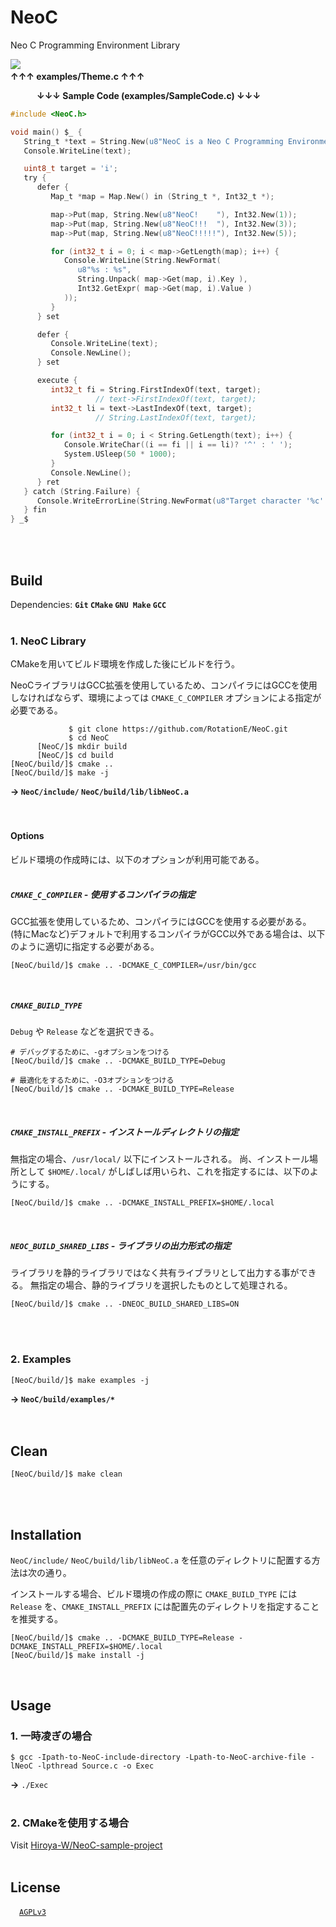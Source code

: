 # NeoC
Neo C Programming Environment Library

![](https://user-images.githubusercontent.com/85844095/125081210-b6ea7380-e100-11eb-9f34-0871e29de9cc.png)
&emsp;&emsp;&emsp;&emsp;&emsp;&emsp;&emsp;&emsp;&emsp;&emsp;&emsp;&emsp;&emsp;&emsp;&emsp;&emsp;&emsp;&emsp;&emsp;&emsp;&emsp;&emsp;&emsp;&emsp;&emsp;&emsp;&emsp;&emsp;&emsp;&emsp;&emsp;&emsp;&emsp;__↑↑↑ examples/Theme.c ↑↑↑__

&emsp;&emsp;&emsp;__↓↓↓ Sample Code (examples/SampleCode.c) ↓↓↓__
```C
#include <NeoC.h>

void main() $_ {
   String_t *text = String.New(u8"NeoC is a Neo C Programming Environment Library !");
   Console.WriteLine(text);

   uint8_t target = 'i';
   try {
      defer {
         Map_t *map = Map.New() in (String_t *, Int32_t *);

         map->Put(map, String.New(u8"NeoC!    "), Int32.New(1));
         map->Put(map, String.New(u8"NeoC!!!  "), Int32.New(3));
         map->Put(map, String.New(u8"NeoC!!!!!"), Int32.New(5));

         for (int32_t i = 0; i < map->GetLength(map); i++) {
            Console.WriteLine(String.NewFormat(
               u8"%s : %s",
               String.Unpack( map->Get(map, i).Key ),
               Int32.GetExpr( map->Get(map, i).Value )
            ));
         }
      } set

      defer {
         Console.WriteLine(text);
         Console.NewLine();
      } set

      execute {
         int32_t fi = String.FirstIndexOf(text, target);
                   // text->FirstIndexOf(text, target);
         int32_t li = text->LastIndexOf(text, target);
                   // String.LastIndexOf(text, target);

         for (int32_t i = 0; i < String.GetLength(text); i++) {
            Console.WriteChar((i == fi || i == li)? '^' : ' ');
            System.USleep(50 * 1000);
         }
         Console.NewLine();
      } ret
   } catch (String.Failure) {
      Console.WriteErrorLine(String.NewFormat(u8"Target character '%c' not found.", target));
   } fin
} _$
```
<br><br>

## Build
Dependencies: **`Git` `CMake` `GNU Make` `GCC`**
<br><br>

### 1. NeoC Library
CMakeを用いてビルド環境を作成した後にビルドを行う。

NeoCライブラリはGCC拡張を使用しているため、コンパイラにはGCCを使用しなければならず、環境によっては `CMAKE_C_COMPILER` オプションによる指定が必要である。
```fish
             $ git clone https://github.com/RotationE/NeoC.git
             $ cd NeoC
      [NeoC/]$ mkdir build
      [NeoC/]$ cd build
[NeoC/build/]$ cmake ..
[NeoC/build/]$ make -j
```
**→ `NeoC/include/` `NeoC/build/lib/libNeoC.a`**
<br><br><br>

#### Options
ビルド環境の作成時には、以下のオプションが利用可能である。
<br><br>

##### `CMAKE_C_COMPILER` - 使用するコンパイラの指定
GCC拡張を使用しているため、コンパイラにはGCCを使用する必要がある。
(特にMacなど)デフォルトで利用するコンパイラがGCC以外である場合は、以下のように適切に指定する必要がある。
```fish
[NeoC/build/]$ cmake .. -DCMAKE_C_COMPILER=/usr/bin/gcc
```
<br>

##### `CMAKE_BUILD_TYPE`
`Debug` や `Release` などを選択できる。
```fish
# デバッグするために、-gオプションをつける
[NeoC/build/]$ cmake .. -DCMAKE_BUILD_TYPE=Debug

# 最適化をするために、-O3オプションをつける
[NeoC/build/]$ cmake .. -DCMAKE_BUILD_TYPE=Release
```
<br>

##### `CMAKE_INSTALL_PREFIX` - インストールディレクトリの指定
無指定の場合、`/usr/local/` 以下にインストールされる。
尚、インストール場所として `$HOME/.local/` がしばしば用いられ、これを指定するには、以下のようにする。
```fish
[NeoC/build/]$ cmake .. -DCMAKE_INSTALL_PREFIX=$HOME/.local
```
<br>

##### `NEOC_BUILD_SHARED_LIBS` - ライブラリの出力形式の指定
ライブラリを静的ライブラリではなく共有ライブラリとして出力する事ができる。
無指定の場合、静的ライブラリを選択したものとして処理される。
```fish
[NeoC/build/]$ cmake .. -DNEOC_BUILD_SHARED_LIBS=ON
```
<br><br>

### 2. Examples
```fish
[NeoC/build/]$ make examples -j
```
**→ `NeoC/build/examples/*`**
<br><br><br>

## Clean
```fish
[NeoC/build/]$ make clean
```
<br><br>

## Installation
`NeoC/include/` `NeoC/build/lib/libNeoC.a` を任意のディレクトリに配置する方法は次の通り。

インストールする場合、ビルド環境の作成の際に `CMAKE_BUILD_TYPE` には `Release` を、`CMAKE_INSTALL_PREFIX` には配置先のディレクトリを指定することを推奨する。
```fish
[NeoC/build/]$ cmake .. -DCMAKE_BUILD_TYPE=Release -DCMAKE_INSTALL_PREFIX=$HOME/.local
[NeoC/build/]$ make install -j
```
<br>

## Usage
### 1. 一時凌ぎの場合
```fish
$ gcc -Ipath-to-NeoC-include-directory -Lpath-to-NeoC-archive-file -lNeoC -lpthread Source.c -o Exec
```
**→** `./Exec`
<br><br>

### 2. CMakeを使用する場合
Visit [Hiroya-W/NeoC-sample-project](https://github.com/Hiroya-W/NeoC-sample-project)
<br><br>

## License
&emsp;[`AGPLv3`](https://www.gnu.org/licenses/agpl-3.0.html)
